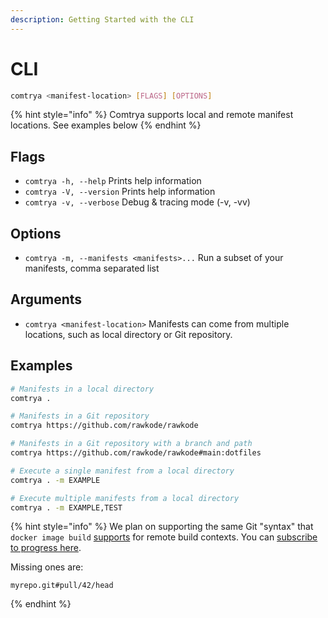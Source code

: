 ```yaml
---
description: Getting Started with the CLI
---
```


# CLI

```bash
comtrya <manifest-location> [FLAGS] [OPTIONS]
```

{% hint style="info" %}
&#x20;Comtrya supports local and remote manifest locations. See examples below
{% endhint %}

## Flags

* `comtrya -h, --help` Prints help information
* `comtrya -V, --version` Prints help information
* `comtrya -v, --verbose` Debug & tracing mode (-v, -vv)

## Options

* `comtrya -m, --manifests <manifests>...` Run a subset of your manifests, comma separated list

## Arguments

* `comtrya <manifest-location>` Manifests can come from multiple locations, such as local directory or Git repository.

## Examples

```bash
# Manifests in a local directory
comtrya .

# Manifests in a Git repository
comtrya https://github.com/rawkode/rawkode

# Manifests in a Git repository with a branch and path
comtrya https://github.com/rawkode/rawkode#main:dotfiles

# Execute a single manifest from a local directory
comtrya . -m EXAMPLE

# Execute multiple manifests from a local directory
comtrya . -m EXAMPLE,TEST
```

{% hint style="info" %}
We plan on supporting the same Git "syntax" that `docker image build` [supports](https://docs.docker.com/engine/reference/commandline/build/#git-repositories) for remote build contexts. You can [subscribe to progress here](https://github.com/comtrya/comtrya/issues/107).

Missing ones are:



```
myrepo.git#pull/42/head
```
{% endhint %}
